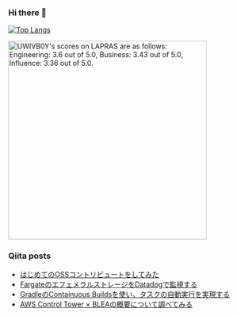 ### Hi there 👋

[![Top Langs](https://github-readme-stats.vercel.app/api/top-langs/?username=yoyoyo-pg&layout=compact&hide=javascript,html,css&theme=radical)](https://github.com/anuraghazra/github-readme-stats)

<!--START_SECTION:lapras-card-->
<p ><a href="https://lapras.com/public/UWIVB0Y" target="_blank" rel="noopener noreferrer"><img alt="UWIVB0Y's scores on LAPRAS are as follows: Engineering: 3.6 out of 5.0, Business: 3.43 out of 5.0, Influence: 3.36 out of 5.0." src="https://lapras-card-generator.vercel.app/api/svg?e=3.6&b=3.43&i=3.36&b1=%23020e27&b2=%230e5593&i1=%2303102f&i2=%231688bf&l=en" width="400" ></a></p>
<!--END_SECTION:lapras-card-->

### Qiita posts
<!-- BLOG-POST-LIST:START -->
- [はじめてのOSSコントリビュートをしてみた](https://qiita.com/yoyoyo_pg/items/476411a3a63d9c7524e6)
- [FargateのエフェメラルストレージをDatadogで監視する](https://qiita.com/yoyoyo_pg/items/ae7c577c00ceca47c2a3)
- [GradleのContainuous Buildsを使い、タスクの自動実行を実現する](https://qiita.com/yoyoyo_pg/items/d9ec078365167b89c6c1)
- [AWS Control Tower × BLEAの概要について調べてみる](https://qiita.com/yoyoyo_pg/items/f9f1a392e62eb8ed2903)
<!-- BLOG-POST-LIST:END -->
